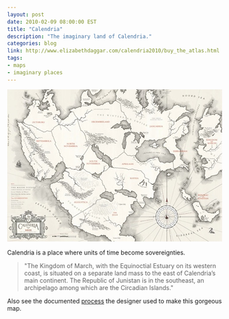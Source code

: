 ```yaml
---
layout: post
date: 2010-02-09 08:00:00 EST
title: "Calendria"
description: "The imaginary land of Calendria."
categories: blog
link: http://www.elizabethdaggar.com/calendria2010/buy_the_atlas.html
tags:
- maps
- imaginary places
---
```


<img src="/images/post-images/calendria-thumb.jpg" alt="Calendria" />

Calendria is a place where units of time become sovereignties.

>"The Kingdom of March, with the Equinoctial Estuary on its western coast, is situated on a separate land mass to the east of Calendria’s main continent.  The Republic of Junistan is in the southeast, an archipelago among which are the Circadian Islands."

Also see the documented [process](http://www.elizabethdaggar.com/calendria2010/the_process.html) the designer used to make this gorgeous map.

